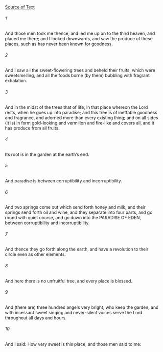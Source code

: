 [Source of Text](https://github.com/scrollmapper/bible_databases_deuterocanonical)

###### 1
And those men took me thence, and led me up on to the third heaven, and placed me there; and I looked downwards, and saw the produce of these places, such as has never been known for goodness.

###### 2
And I saw all the sweet-flowering trees and beheld their fruits, which were sweetsmelling, and all the foods borne (by them) bubbling with fragrant exhalation.

###### 3
And in the midst of the trees that of life, in that place whereon the Lord rests, when he goes up into paradise; and this tree is of ineffable goodness and fragrance, and adorned more than every existing thing; and on all sides (it is) in form gold-looking and vermilion and fire-like and covers all, and it has produce from all fruits.

###### 4
Its root is in the garden at the earth’s end.

###### 5
And paradise is between corruptibility and incorruptibility.

###### 6
And two springs come out which send forth honey and milk, and their springs send forth oil and wine, and they separate into four parts, and go round with quiet course, and go down into the PARADISE OF EDEN, between corruptibility and incorruptibility.

###### 7
And thence they go forth along the earth, and have a revolution to their circle even as other elements.

###### 8
And here there is no unfruitful tree, and every place is blessed.

###### 9
And (there are) three hundred angels very bright, who keep the garden, and with incessant sweet singing and never-silent voices serve the Lord throughout all days and hours.

###### 10
And I said: How very sweet is this place, and those men said to me:
